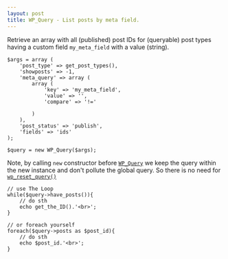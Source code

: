 ```yaml
---
layout: post
title: WP_Query - List posts by meta field.
---
```


Retrieve an array with all (published) post IDs for (queryable) post types having a custom field `my_meta_field` with a value (string).

```
$args = array (
    'post_type' => get_post_types(),
    'showposts' => -1,
    'meta_query' => array (
        array (
            'key' => 'my_meta_field',
            'value' => '',
            'compare' => '!='

        )
    ),
    'post_status' => 'publish',
    'fields' => 'ids'
);

$query = new WP_Query($args);
```

Note, by calling `new` constructor before [`WP_Query`](https://codex.wordpress.org/Function_Reference/WP_Query) we keep the query within the new instance and don't pollute the global query.
So there is no need for [`wp_reset_query()`](https://codex.wordpress.org/Function_Reference/wp_reset_query)


```
// use The Loop
while($query->have_posts()){
    // do sth
    echo get_the_ID().'<br>';
}

// or foreach yourself
foreach($query->posts as $post_id){
    // do sth
    echo $post_id.'<br>';
}
```
